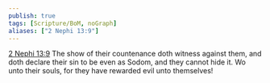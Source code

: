 ```yaml
---
publish: true
tags: [Scripture/BoM, noGraph]
aliases: ["2 Nephi 13:9"]
---
```

[2 Nephi 13:9](https://churchofjesuschrist.org/study/scriptures/bofm/2-ne/13?lang=eng&id=p9#p9) The show of their countenance doth witness against them, and doth declare their sin to be even as Sodom, and they cannot hide it. Wo unto their souls, for they have rewarded evil unto themselves!
